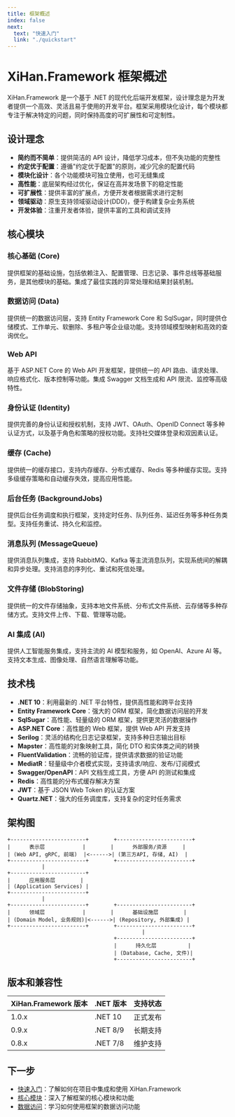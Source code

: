 ```yaml
---
title: 框架概述
index: false
next:
  text: "快速入门"
  link: "./quickstart"
---
```


# XiHan.Framework 框架概述

XiHan.Framework 是一个基于 .NET 的现代化后端开发框架，设计理念是为开发者提供一个高效、灵活且易于使用的开发平台。框架采用模块化设计，每个模块都专注于解决特定的问题，同时保持高度的可扩展性和可定制性。

## 设计理念

- **简约而不简单**：提供简洁的 API 设计，降低学习成本，但不失功能的完整性
- **约定优于配置**：遵循"约定优于配置"的原则，减少冗余的配置代码
- **模块化设计**：各个功能模块可独立使用，也可无缝集成
- **高性能**：底层架构经过优化，保证在高并发场景下的稳定性能
- **可扩展性**：提供丰富的扩展点，方便开发者根据需求进行定制
- **领域驱动**：原生支持领域驱动设计(DDD)，便于构建复杂业务系统
- **开发体验**：注重开发者体验，提供丰富的工具和调试支持

## 核心模块

### 核心基础 (Core)

提供框架的基础设施，包括依赖注入、配置管理、日志记录、事件总线等基础服务，是其他模块的基础。集成了最佳实践的异常处理和结果封装机制。

### 数据访问 (Data)

提供统一的数据访问层，支持 Entity Framework Core 和 SqlSugar，同时提供仓储模式、工作单元、软删除、多租户等企业级功能。支持领域模型映射和高效的查询优化。

### Web API

基于 ASP.NET Core 的 Web API 开发框架，提供统一的 API 路由、请求处理、响应格式化、版本控制等功能。集成 Swagger 文档生成和 API 限流、监控等高级特性。

### 身份认证 (Identity)

提供完善的身份认证和授权机制，支持 JWT、OAuth、OpenID Connect 等多种认证方式，以及基于角色和策略的授权功能。支持社交媒体登录和双因素认证。

### 缓存 (Cache)

提供统一的缓存接口，支持内存缓存、分布式缓存、Redis 等多种缓存实现。支持多级缓存策略和自动缓存失效，提高应用性能。

### 后台任务 (BackgroundJobs)

提供后台任务调度和执行框架，支持定时任务、队列任务、延迟任务等多种任务类型。支持任务重试、持久化和监控。

### 消息队列 (MessageQueue)

提供消息队列集成，支持 RabbitMQ、Kafka 等主流消息队列，实现系统间的解耦和异步处理。支持消息的序列化、重试和死信处理。

### 文件存储 (BlobStoring)

提供统一的文件存储抽象，支持本地文件系统、分布式文件系统、云存储等多种存储方式。支持文件上传、下载、管理等功能。

### AI 集成 (AI)

提供人工智能服务集成，支持主流的 AI 模型和服务，如 OpenAI、Azure AI 等。支持文本生成、图像处理、自然语言理解等功能。

## 技术栈

- **.NET 10**：利用最新的 .NET 平台特性，提供高性能和跨平台支持
- **Entity Framework Core**：强大的 ORM 框架，简化数据访问层的开发
- **SqlSugar**：高性能、轻量级的 ORM 框架，提供更灵活的数据操作
- **ASP.NET Core**：高性能的 Web 框架，提供 Web API 开发支持
- **Serilog**：灵活的结构化日志记录框架，支持多种日志输出目标
- **Mapster**：高性能的对象映射工具，简化 DTO 和实体类之间的转换
- **FluentValidation**：流畅的验证库，提供请求数据的验证功能
- **MediatR**：轻量级中介者模式实现，支持请求/响应、发布/订阅模式
- **Swagger/OpenAPI**：API 文档生成工具，方便 API 的测试和集成
- **Redis**：高性能的分布式缓存解决方案
- **JWT**：基于 JSON Web Token 的认证方案
- **Quartz.NET**：强大的任务调度库，支持复杂的定时任务需求

## 架构图

```
+------------------------+        +------------------------+
|      表示层            |        |      外部服务/资源     |
| (Web API, gRPC, 前端)  |<------>| (第三方API, 存储, AI)  |
+------------------------+        +------------------------+
           |
+------------------------+
|      应用服务层        |
| (Application Services) |
+------------------------+
           |
+------------------------+        +------------------------+
|      领域层            |        |      基础设施层        |
| (Domain Model, 业务规则)|<------>| (Repository, 外部集成) |
+------------------------+        +------------------------+
                                           |
                                  +------------------------+
                                  |      持久化层          |
                                  | (Database, Cache, 文件)|
                                  +------------------------+
```

## 版本和兼容性

| XiHan.Framework 版本 | .NET 版本 | 支持状态 |
| -------------------- | --------- | -------- |
| 1.0.x                | .NET 10   | 正式发布 |
| 0.9.x                | .NET 8/9  | 长期支持 |
| 0.8.x                | .NET 7/8  | 维护支持 |

## 下一步

- [快速入门](./quickstart)：了解如何在项目中集成和使用 XiHan.Framework
- [核心模块](./core)：深入了解框架的核心模块和功能
- [数据访问](./data-access)：学习如何使用框架的数据访问功能
